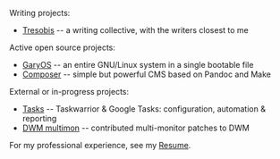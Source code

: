 [Resume]: Gary_B_Genett-Business_Leader-Resume.html
[Tresobis]: http://www.tresobis.org
[Composer]: projects/composer
[GaryOS]: projects/gary-os
[Tasks]: https://github.com/garybgenett/tasks
<!--
2016-07-17 20:57:19 -0800 f3197bf1e7c4e907b7282e30b4f24bb2535ecf53 Move multimon to historical
[DWM multimon]: http://dwm.suckless.org/patches/multimon
-->
[DWM multimon]: http://dwm.suckless.org/patches/historical/multimon

Writing projects:
  * [Tresobis] -- a writing collective, with the writers closest to me

Active open source projects:
  * [GaryOS] -- an entire GNU/Linux system in a single bootable file
  * [Composer] -- simple but powerful CMS based on Pandoc and Make

External or in-progress projects:
  * [Tasks] -- Taskwarrior & Google Tasks: configuration, automation & reporting
  * [DWM multimon] -- contributed multi-monitor patches to DWM

For my professional experience, see my [Resume].
